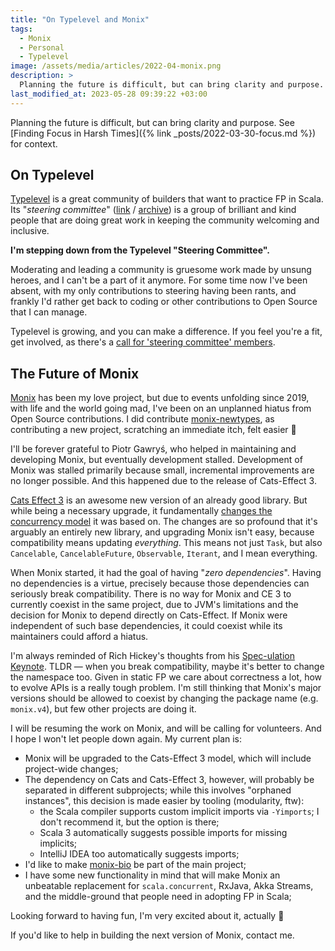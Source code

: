 ```yaml
---
title: "On Typelevel and Monix"
tags:
  - Monix
  - Personal
  - Typelevel
image: /assets/media/articles/2022-04-monix.png
description: >
  Planning the future is difficult, but can bring clarity and purpose. I'm stepping down from the Typelevel Steering Committee. I also have plans for Monix's future.
last_modified_at: 2023-05-28 09:39:22 +03:00
---
```


<p class="intro" markdown=1>
Planning the future is difficult, but can bring clarity and purpose. See [Finding Focus in Harsh Times]({% link _posts/2022-03-30-focus.md %}) for context.
</p>

## On Typelevel

[Typelevel](https://typelevel.org/) is a great community of builders that want to practice FP in Scala. Its "*steering committee*" ([link](https://github.com/typelevel/governance/blob/main/STEERING-COMMITTEE.md) / [archive](https://web.archive.org/web/20220405203006/https://github.com/typelevel/governance/blob/main/STEERING-COMMITTEE.md)) is a group of brilliant and kind people that are doing great work in keeping the community welcoming and inclusive.

**I'm stepping down from the Typelevel "Steering Committee".**

Moderating and leading a community is gruesome work made by unsung heroes, and I can't be a part of it anymore. For some time now I've been absent, with my only contributions to steering having been rants, and frankly I'd rather get back to coding or other contributions to Open Source that I can manage.

Typelevel is growing, and you can make a difference. If you feel you're a fit, get involved, as there's a [call for 'steering committee' members](https://typelevel.org/blog/2022/04/01/call-for-steering-committee-members.html).

## The Future of Monix

[Monix](https://monix.io) has been my love project, but due to events unfolding since 2019, with life and the world going mad, I've been on an unplanned hiatus from Open Source contributions. I did contribute [monix-newtypes](https://github.com/monix/newtypes), as contributing a new project, scratching an immediate itch, felt easier 🙂

I'll be forever grateful to Piotr Gawryś, who helped in maintaining and developing Monix, but eventually development stalled. Development of Monix was stalled primarily because small, incremental improvements are no longer possible. And this happened due to the release of Cats-Effect 3.

[Cats Effect 3](https://typelevel.org/cats-effect/) is an awesome new version of an already good library. But while being a necessary upgrade, it fundamentally [changes the concurrency model](https://github.com/typelevel/cats-effect/discussions/1979) it was based on. The changes are so profound that it's arguably an entirely new library, and upgrading Monix isn't easy, because compatibility means updating *everything*. This means not just `Task`, but also `Cancelable`, `CancelableFuture`, `Observable`, `Iterant`, and I mean everything.

When Monix started, it had the goal of having "*zero dependencies*". Having no dependencies is a virtue, precisely because those dependencies can seriously break compatibility. There is no way for Monix and CE 3 to currently coexist in the same project, due to JVM's limitations and the decision for Monix to depend directly on Cats-Effect. If Monix were independent of such base dependencies, it could coexist while its maintainers could afford a hiatus.

I'm always reminded of Rich Hickey's thoughts from his [Spec-ulation Keynote](https://www.youtube.com/watch?v=oyLBGkS5ICk). TLDR — when you break compatibility, maybe it's better to change the namespace too. Given in static FP we care about correctness a lot, how to evolve APIs is a really tough problem. I'm still thinking that Monix's major versions should be allowed to coexist by changing the package name (e.g. `monix.v4`), but few other projects are doing it.

I will be resuming the work on Monix, and will be calling for volunteers. And I hope I won't let people down again. My current plan is:

- Monix will be upgraded to the Cats-Effect 3 model, which will include project-wide changes;
- The dependency on Cats and Cats-Effect 3, however, will probably be separated in different subprojects; while this involves "orphaned instances", this decision is made easier by tooling (modularity, ftw):
  - the Scala compiler supports custom implicit imports via `-Yimports`; I don't recommend it, but the option is there;
  - Scala 3 automatically suggests possible imports for missing implicits;
  - IntelliJ IDEA too automatically suggests imports;
- I'd like to make [monix-bio](https://github.com/monix/monix-bio) be part of the main project;
- I have some new functionality in mind that will make Monix an unbeatable replacement for `scala.concurrent`, RxJava, Akka Streams, and the middle-ground that people need in adopting FP in Scala;

Looking forward to having fun, I'm very excited about it, actually 🤩

If you'd like to help in building the next version of Monix, contact me.
